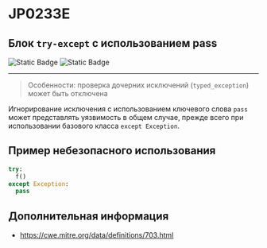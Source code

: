 # JP0233E
## Блок `try-except` с использованием pass

![Static Badge](https://img.shields.io/badge/%D0%A1%D1%82%D0%B5%D0%BF%D0%B5%D0%BD%D1%8C%20%D0%BA%D1%80%D0%B8%D1%82%D0%B8%D1%87%D0%BD%D0%BE%D1%81%D1%82%D0%B8-%D0%BD%D0%B8%D0%B7%D0%BA%D0%B0%D1%8F-mediumblue?style=for-the-badge)
![Static Badge](https://img.shields.io/badge/%D0%94%D0%BE%D1%81%D1%82%D0%BE%D0%B2%D0%B5%D1%80%D0%BD%D0%BE%D1%81%D1%82%D1%8C%20%D0%BE%D0%BF%D1%80%D0%B5%D0%B4%D0%B5%D0%BB%D0%B5%D0%BD%D0%B8%D1%8F-%D0%B2%D1%8B%D1%81%D0%BE%D0%BA%D0%B0%D1%8F-crimson?style=for-the-badge)

----

> Особенности: проверка дочерних исключений (`typed_exception`) может быть отключена

Игнорирование исключения с использованием ключевого слова `pass` может представлять уязвимость в общем случае, прежде всего при использовании базового класса `except Exception`.

## Пример небезопасного использования

```python linenums="1"
try:
  f()
except Exception:
  pass
```

## Дополнительная информация

* <https://cwe.mitre.org/data/definitions/703.html>
